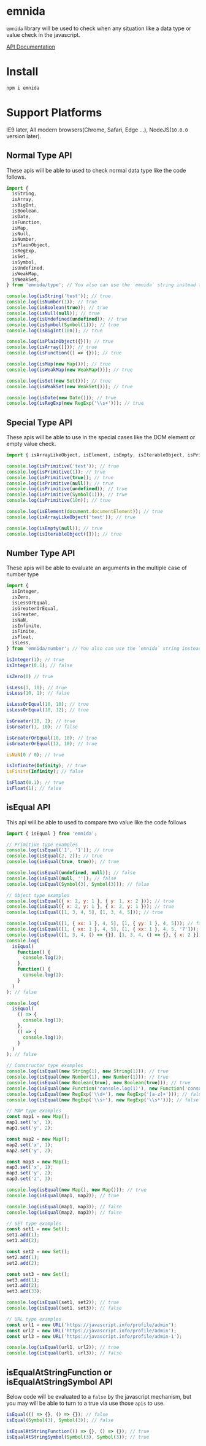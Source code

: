 # emnida

`emnida` library will be used to check when any situation like a data type or value check in the javascript.

[API Documentation](http://mohwa.github.io/emnida)

# Install

```javascript
npm i emnida
```

# Support Platforms

IE9 later, All modern browsers(Chrome, Safari, Edge ...), NodeJS(`10.0.0` version later).

## Normal Type API

These apis will be able to used to check normal data type like the code follows.

```javascript
import {
  isString,
  isArray,
  isBigInt,
  isBoolean,
  isDate,
  isFunction,
  isMap,
  isNull,
  isNumber,
  isPlainObject,
  isRegExp,
  isSet,
  isSymbol,
  isUndefined,
  isWeakMap,
  isWeakSet,
} from 'emnida/type'; // You also can use the `emnida` string instead the `emnida/type` string

console.log(isString('test')); // true
console.log(isNumber(1)); // true
console.log(isBoolean(true)); // true
console.log(isNull(null)); // true
console.log(isUndefined(undefined)); // true
console.log(isSymbol(Symbol(1))); // true
console.log(isBigInt(10n)); // true

console.log(isPlainObject({})); // true
console.log(isArray([])); // true
console.log(isFunction(() => {})); // true

console.log(isMap(new Map())); // true
console.log(isWeakMap(new WeakMap())); // true

console.log(isSet(new Set())); // true
console.log(isWeakSet(new WeakSet())); // true

console.log(isDate(new Date())); // true
console.log(isRegExp(new RegExp('\\s+'))); // true
```

## Special Type API

These apis will be able to use in the special cases like the DOM element or empty value check.

```javascript
import { isArrayLikeObject, isElement, isEmpty, isIterableObject, isPrimitive } from 'emnida/type';

console.log(isPrimitive('test')); // true
console.log(isPrimitive(1)); // true
console.log(isPrimitive(true)); // true
console.log(isPrimitive(null)); // true
console.log(isPrimitive(undefined)); // true
console.log(isPrimitive(Symbol(1))); // true
console.log(isPrimitive(10n)); // true

console.log(isElement(document.documentElement)); // true
console.log(isArrayLikeObject('test')); // true

console.log(isEmpty(null)); // true
console.log(isIterableObject([])); // true
```

## Number Type API

These apis will be able to evaluate an arguments in the multiple case of number type

```javascript
import {
  isInteger,
  isZero,
  isLessOrEqual,
  isGreaterOrEqual,
  isGreater,
  isNaN,
  isInfinite,
  isFinite,
  isFloat,
  isLess,
} from 'emnida/number'; // You also can use the `emnida` string instead the `emnida/number` string

isInteger(1); // true
isInteger(0.1); // false

isZero(0) // true

isLess(1, 10); // true
isLess(10, 1); // false

isLessOrEqual(10, 10); // true
isLessOrEqual(10, 12); // true

isGreater(10, 1); // true
isGreater(1, 10); // false

isGreaterOrEqual(10, 10); // true
isGreaterOrEqual(12, 10); // true

isNaN(0 / 0); // true

isInfinite(Infinity); // true
isFinite(Infinity); // false

isFloat(0.1); // true
isFloat(1); // false
```

## isEqual API

This api will be able to used to compare two value like the code follows

```javascript
import { isEqual } from 'emnida';

// Primitive type examples
console.log(isEqual('1', '1')); // true
console.log(isEqual(2, 2)); // true
console.log(isEqual(true, true)); // true

console.log(isEqual(undefined, null)); // false
console.log(isEqual(null, '')); // false
console.log(isEqual(Symbol(3), Symbol(3))); // false

// Object type examples
console.log(isEqual({ x: 2, y: 1 }, { y: 1, x: 2 })); // true
console.log(isEqual({ x: 2, y: 1 }, { x: 2, y: 1 })); // true
console.log(isEqual([1, 3, 4, 5], [1, 3, 4, 5])); // true

console.log(isEqual([1, { xx: 1 }, 4, 5], [1, { yy: 1 }, 4, 5])); // false
console.log(isEqual([1, { xx: 1 }, 4, 5], [1, { xx: 1 }, 4, 5, '7'])); // false
console.log(isEqual([1, 3, 4, () => {}], [1, 3, 4, () => {}, { x: 2 }])); // false
console.log(
  isEqual(
    function() {
      console.log(2);
    },
    function() {
      console.log(2);
    }
  )
); // false

console.log(
  isEqual(
    () => {
      console.log(1);
    },
    () => {
      console.log(1);
    }
  )
); // false

// Constructor type examples
console.log(isEqual(new String(1), new String(1))); // true
console.log(isEqual(new Number(1), new Number(1))); // true
console.log(isEqual(new Boolean(true), new Boolean(true))); // true
console.log(isEqual(new Function('console.log(1)'), new Function('console.log(3333)'))); // false
console.log(isEqual(new RegExp('\\d+'), new RegExp('[a-z]+'))); // false
console.log(isEqual(new RegExp('\\s+'), new RegExp('\\s*'))); // false

// MAP type examples
const map1 = new Map();
map1.set('x', 1);
map1.set('y', 2);

const map2 = new Map();
map2.set('x', 1);
map2.set('y', 2);

const map3 = new Map();
map3.set('x', 1);
map3.set('y', 2);
map3.set('z', 3);

console.log(isEqual(new Map(), new Map())); // true
console.log(isEqual(map1, map2)); // true

console.log(isEqual(map1, map3)); // false
console.log(isEqual(map2, map3)); // false

// SET type examples
const set1 = new Set();
set1.add(1);
set1.add(2);

const set2 = new Set();
set2.add(1);
set2.add(2);

const set3 = new Set();
set3.add(1);
set3.add(2);
set3.add(33);

console.log(isEqual(set1, set2)); // true
console.log(isEqual(set1, set3)); // false

// URL type examples
const url1 = new URL('https://javascript.info/profile/admin');
const url2 = new URL('https://javascript.info/profile/admin');
const url3 = new URL('https://javascript.info/profile/admin-1');

console.log(isEqual(url1, url2)); // true
console.log(isEqual(url1, url3)); // false
```

## isEqualAtStringFunction or isEqualAtStringSymbol API

Below code will be evaluated to a `false` by the javascript mechanism, but you may will be able to turn to a true via use those `apis` to use. 

```javascript
isEqual(() => {}, () => {}); // false
isEqual(Symbol(3), Symbol(3)); // false

isEqualAtStringFunction(() => {}, () => {}); // true
isEqualAtStringSymbol(Symbol(3), Symbol(3)); // true
```
